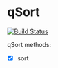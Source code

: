 # qSort

[![Build Status](https://travis-ci.org/rtv22/qSort.svg?branch=master)](https://travis-ci.org/rtv22/qSort)

qSort methods:
- [X] sort


